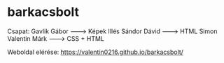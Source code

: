 # barkacsbolt

Csapat: Gavlik Gábor ---> Képek
        Illés Sándor Dávid ---> HTML
        Simon Valentin Márk ---> CSS + HTML
        
Weboldal elérése: https://valentin0216.github.io/barkacsbolt/
